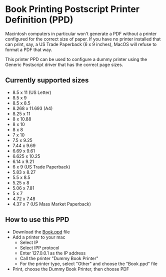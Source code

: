 Book Printing Postscript Printer Definition (PPD)
====================

Macintosh computers in particular won't generate a PDF without a printer configured for the correct size of paper. If you have no printer installed that can print, say, a US Trade Paperback (6 x 9 inches), MacOS will refuse to format a PDF that way.

This printer PPD can be used to configure a dummy printer using the Generic Postscript driver that has the correct page sizes.

Currently supported sizes
-------------------------

* 8.5 x 11 (US Letter)
* 8.5 x 9
* 8.5 x 8.5
* 8.268 x 11.693 (A4)
* 8.25 x 11
* 8 x 10.88
* 8 x 10
* 8 x 8
* 7 x 10
* 7.5 x 9.25
* 7.44 x 9.69
* 6.69 x 9.61
* 6.625 x 10.25
* 6.14 x 9.21
* 6 x 9 (US Trade Paperback)
* 5.83 x 8.27
* 5.5 x 8.5
* 5.25 x 8
* 5.06 x 7.81
* 5 x 7
* 4.72 x 7.48
* 4.37 x 7 (US Mass Market Paperback)

How to use this PPD
-------------------

- Download the [Book.ppd](Book.ppd) file
- Add a printer to your mac
    - Select IP
    - Select IPP protocol
    - Enter 127.0.0.1 as the IP address
    - Call the printer "Dummy Book Printer"
    - For the printer type, select "Other" and choose the "Book.ppd" file
- Print, choose the Dummy Book Printer, then choose PDF
    
